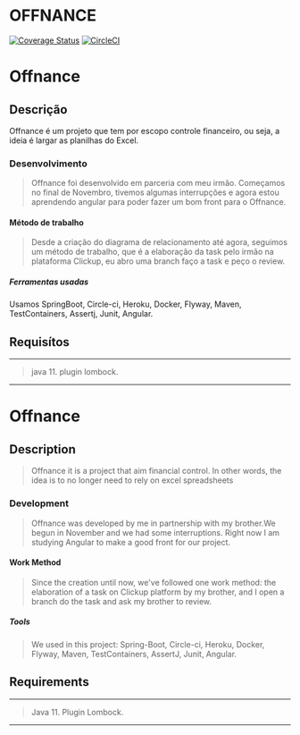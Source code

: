 # OFFNANCE
[![Coverage Status](https://coveralls.io/repos/github/Artur-Arantes/offnance/badge.svg?branch=main)](https://coveralls.io/github/Artur-Arantes/offnance?branch=main)
[![CircleCI](https://circleci.com/gh/Artur-Arantes/offnance/tree/main.svg?style=svg)](https://circleci.com/gh/Artur-Arantes/offnance/tree/main)

# Offnance

## Descrição
Offnance é um projeto que tem por escopo controle financeiro, ou seja, a ideia é largar as planilhas do Excel.

### Desenvolvimento
>Offnance foi desenvolvido em parceria com meu irmão. Começamos no final de Novembro, tivemos algumas interrupções e agora estou aprendendo angular para poder fazer um bom front para o Offnance.
>
#### Método de trabalho
>Desde a criação do diagrama de relacionamento até  agora, seguimos um método de trabalho, que é a elaboração da task pelo irmão na plataforma Clickup,  eu abro uma branch faço a task e peço o review.

##### Ferramentas usadas
Usamos SpringBoot, Circle-ci, Heroku, Docker, Flyway, Maven, TestContainers, Assertj, Junit, Angular.

## Requisítos
-----------------------
>java 11.
>plugin lombock.
----------------------


# Offnance

## Description
> Offnance it is a project that aim financial control. In other words, the idea is to no longer need to rely on excel spreadsheets

### Development
> Offnance was developed by me in partnership with my brother.We begun in November and we had some interruptions. Right now I am studying Angular to make a good front for our project.

#### Work Method
>Since the creation until now, we've followed one work method: the elaboration of a task on Clickup platform  by my brother, and I open a branch do the task and ask my brother to review.


##### Tools
>We used in this project: Spring-Boot, Circle-ci, Heroku, Docker, Flyway, Maven, TestContainers, AssertJ, Junit, Angular.

## Requirements
----------------------------
> Java 11.
> Plugin Lombock.
--------------